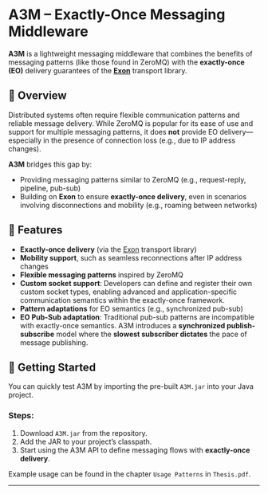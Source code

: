 # A3M – Exactly-Once Messaging Middleware

**A3M** is a lightweight messaging middleware that combines the benefits of messaging patterns (like those found in ZeroMQ) with the **exactly-once (EO)** delivery guarantees of the [**Exon**](https://github.com/Alex-Sa-Ms/Exon-Mobility) transport library.

## 🚀 Overview

Distributed systems often require flexible communication patterns and reliable message delivery. While ZeroMQ is popular for its ease of use and support for multiple messaging patterns, it does **not** provide EO delivery—especially in the presence of connection loss (e.g., due to IP address changes).

**A3M** bridges this gap by:
- Providing messaging patterns similar to ZeroMQ (e.g., request-reply, pipeline, pub-sub)
- Building on **Exon** to ensure **exactly-once delivery**, even in scenarios involving disconnections and mobility (e.g., roaming between networks)

## 🔧 Features

- **Exactly-once delivery** (via the [Exon](https://github.com/Alex-Sa-Ms/Exon-Mobility) transport library)
- **Mobility support**, such as seamless reconnections after IP address changes
- **Flexible messaging patterns** inspired by ZeroMQ
- **Custom socket support**: Developers can define and register their own custom socket types, enabling advanced and application-specific communication semantics within the exactly-once framework.
- **Pattern adaptations** for EO semantics (e.g., synchronized pub-sub)
- **EO Pub-Sub adaptation**: Traditional pub-sub patterns are incompatible with exactly-once semantics. A3M introduces a **synchronized publish-subscribe** model where the **slowest subscriber dictates** the pace of message publishing.

## 🏁 Getting Started

You can quickly test A3M by importing the pre-built `A3M.jar` into your Java project.

### Steps:
1. Download `A3M.jar` from the repository.
2. Add the JAR to your project’s classpath.
3. Start using the A3M API to define messaging flows with **exactly-once delivery**.

Example usage can be found in the chapter `Usage Patterns` in `Thesis.pdf`.

---
